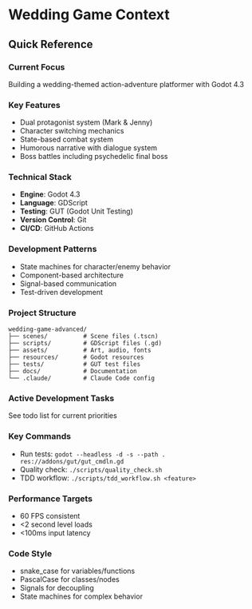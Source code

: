 # Wedding Game Context

## Quick Reference

### Current Focus
Building a wedding-themed action-adventure platformer with Godot 4.3

### Key Features
- Dual protagonist system (Mark & Jenny)
- Character switching mechanics
- State-based combat system
- Humorous narrative with dialogue system
- Boss battles including psychedelic final boss

### Technical Stack
- **Engine**: Godot 4.3
- **Language**: GDScript
- **Testing**: GUT (Godot Unit Testing)
- **Version Control**: Git
- **CI/CD**: GitHub Actions

### Development Patterns
- State machines for character/enemy behavior
- Component-based architecture
- Signal-based communication
- Test-driven development

### Project Structure
```
wedding-game-advanced/
├── scenes/          # Scene files (.tscn)
├── scripts/         # GDScript files (.gd)
├── assets/          # Art, audio, fonts
├── resources/       # Godot resources
├── tests/           # GUT test files
├── docs/            # Documentation
└── .claude/         # Claude Code config
```

### Active Development Tasks
See todo list for current priorities

### Key Commands
- Run tests: `godot --headless -d -s --path . res://addons/gut/gut_cmdln.gd`
- Quality check: `./scripts/quality_check.sh`
- TDD workflow: `./scripts/tdd_workflow.sh <feature>`

### Performance Targets
- 60 FPS consistent
- <2 second level loads
- <100ms input latency

### Code Style
- snake_case for variables/functions
- PascalCase for classes/nodes
- Signals for decoupling
- State machines for complex behavior